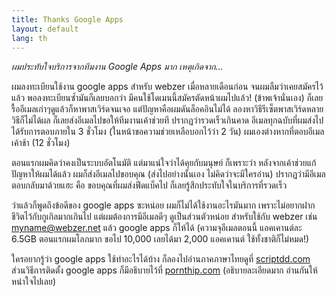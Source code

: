 ```yaml
---
title: Thanks Google Apps
layout: default
lang: th
---
```


<p><em>ผมประทับใจบริการจากทีมงาน Google Apps มาก เหตุเกิดจาก...</em></p>
<p>ผมลงทะเบียนใช้งาน google apps สำหรับ webzer เมื่อหลายเดือนก่อน จนผมลืมว่าเคยสมัครไว้แล้ว พอลงทะเบียนซ้ำมันก็เลยบอกว่า มีคนใช้โดเมนนี้สมัครตัดหน้าผมไปแล้ว! (ข้าพเจ้านั่นเอง) ก็เลยรื้ออีเมลเก่าๆดูแล้วก็หาพาสเวิร์ดจนเจอ แต่ปัญหาคือผมดันล็อคอินไม่ได้ ลองหาวิธีรีเซ็ตพาสเวิร์ดหลายวิธีก็ไม่ได้ผล ก็เลยส่งอีเมลไปขอให้ทีมงานเค้าช่วยที ปรากฏว่ารวดเร็วเกินคาด อีเมลทุกฉบับที่ผมส่งไป ได้รับการตอบภายใน 3 ชั่วโมง (ในหน้าขอความช่วยเหลือบอกไว้ว่า 2 วัน) ผมเองต่างหากที่ตอบอีเมลเค้าช้า (12 ชั่วโมง)</p>
<p>ตอนแรกผมคิดว่าคงเป็นระบบอัตโนมัติ แต่มาแน่ใจว่าได้คุยกับมนุษย์ ก็เพราะว่า หลังจากเค้าช่วยแก้ปัญหาให้ผมได้แล้ว ผมก็ส่งอีเมลไปขอบคุณ (ส่งไปอย่างนั้นเอง ไม่คิดว่าจะมีใครอ่าน) ปรากฏว่ามีอีเมลตอบกลับมาด้วยแฮะ คือ ขอบคุณที่ผมส่งฟีดแบ็คไป ก็เลยรู้สึกประทับใจในบริการที่รวดเร็ว</p>
<p>ว่าแล้วก็พูดถึงข้อดีของ google apps ซะหน่อย ผมก็ไม่ได้ใช้งานอะไรมันมาก เพราะไม่อยากฝากชีวิตไว้กับกูเกิลมากเกินไป แต่ผมต้องการมีอีเมลดีๆ ดูเป็นส่วนตัวหน่อย สำหรับใช้กับ webzer เช่น <a href="mailto:myname@webzer.net">myname@webzer.net</a> แล้ว google apps ก็ให้ได้ (ความจุอีเมลตอนนี้ แอคเคานต์ละ 6.5GB ตอนแรกผมโลภมาก ขอไป 10,000 เลยได้มา 2,000 แอคเคานต์ ใช้ทั้งชาติก็ไม่หมด!) </p>
<p>ใครอยากรู้ว่า google apps ใช้ทำอะไรได้บ้าง ก็ลองไปอ่านภาคภาษาไทยดูที่ <a href="http://www.scriptdd.com/webtip/google_apps.html">scriptdd.com</a> ส่วนวิธีการติดตั้ง google apps ก็มีอธิบายไว้ที่ <a href="http://www.pornthip.com/googleapps/GoogleApps_Admin_V2.0.htm">pornthip.com</a> (อธิบายละเอียดมาก อ่านกันให้หนำใจไปเลย)
</p>
